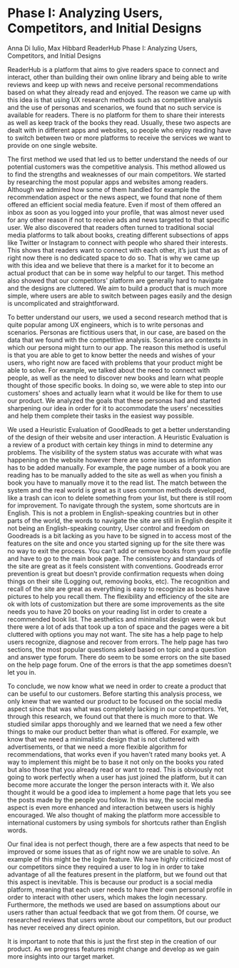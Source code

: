 # Phase I: Analyzing Users, Competitors, and Initial Designs

Anna Di Iulio, Max Hibbard ReaderHub Phase I: Analyzing Users, Competitors, and Initial Designs

ReaderHub is a platform that aims to give readers space to connect and interact, other than building their own online library and being able to write reviews and keep up with news and receive personal recommendations based on what they already read and enjoyed. The reason we came up with this idea is that using UX research methods such as competitive analysis and the use of personas and scenarios, we found that no such service is available for readers. There is no platform for them to share their interests as well as keep track of the books they read. Usually, these two aspects are dealt with in different apps and websites, so people who enjoy reading have to switch between two or more platforms to receive the services we want to provide on one single website. 

The first method we used that led us to better understand the needs of our potential customers was the competitive analysis. This method allowed us to find the strengths and weaknesses of our main competitors. We started by researching the most popular apps and websites among readers. Although we admired how some of them handled for example the recommendation aspect or the news aspect, we found that none of them offered an efficient social media feature. Even if most of them offered an inbox as soon as you logged into your profile, that was almost never used for any other reason if not to receive ads and news targeted to that specific user. We also discovered that readers often turned to traditional social media platforms to talk about books, creating different subsections of apps like Twitter or Instagram to connect with people who shared their interests. This shows that readers want to connect with each other, it’s just that as of right now there is no dedicated space to do so. That is why we came up with this idea and we believe that there is a market for it to become an actual product that can be in some way helpful to our target. 
This method also showed that our competitors' platform are generally hard to navigate and the designs are cluttered. We aim to build a product that is much more simple, where users are able to switch between pages easily and the design is uncomplicated and straightforward.

To better understand our users, we used a second research method that is quite popular among UX engineers, which is to write personas and scenarios. Personas are fictitious users that, in our case, are based on the data that we found with the competitive analysis. Scenarios are contexts in which our persona might turn to our app. The reason this method is useful is that you are able to get to know better the needs and wishes of your users, who right now are faced with problems that your product might be able to solve. For example, we talked about the need to connect with people, as well as the need to discover new books and learn what people thought of those specific books. In doing so, we were able to step into our customers' shoes and actually learn what it would be like for them to use our product. We analyzed the goals that these personas had and started sharpening our idea in order for it to accommodate the users’ necessities and help them complete their tasks in the easiest way possible.

We used a Heuristic Evaluation of GoodReads to get a better understanding of the design of their website and user interaction. A Heuristic Evaluation is a review of a product with certain key things in mind to determine any problems. The visibility of the system status was accurate with what was happening on the website however there are some issues as information has to be added manually. For example, the page number of a book you are reading has to be manually added to the site as well as when you finish a book you have to manually move it to the read list. The match between the system and the real world is great as it uses common methods developed, like a trash can icon to delete something from your list, but there is still room for improvement. To navigate through the system, some shortcuts are in English. This is not a problem in English-speaking countries but in other parts of the world, the words to navigate the site are still in English despite it not being an English-speaking country, User control and freedom on Goodreads is a bit lacking as you have to be signed in to access most of the features on the site and once you started signing up for the site there was no way to exit the process. You can’t add or remove books from your profile and have to go to the main book page. The consistency and standards of the site are great as it feels consistent with conventions. Goodreads error prevention is great but doesn’t provide confirmation requests when doing things on their site (Logging out, removing books, etc). The recognition and recall of the site are great as everything is easy to recognize as books have pictures to help you recall them. The flexibility and efficiency of the site are ok with lots of customization but there are some improvements as the site needs you to have 20 books on your reading list in order to create a recommended book list. The aesthetics and minimalist design were ok but there were a lot of ads that took up a ton of space and the pages were a bit cluttered with options you may not want. The site has a help page to help users recognize, diagnose and recover from errors. The help page has two sections, the most popular questions asked based on topic and a question and answer type forum. There do seem to be some errors on the site based on the help page forum. One of the errors is that the app sometimes doesn’t let you in.

To conclude, we now know what we need in order to create a product that can be useful to our customers. Before starting this analysis process, we only knew that we wanted our product to be focused on the social media aspect since that was what was completely lacking in our competitors. Yet, through this research, we found out that there is much more to that. We studied similar apps thoroughly and we learned that we need a few other things to make our product better than what is offered. For example, we know that we need a minimalistic design that is not cluttered with advertisements, or that we need a more flexible algorithm for recommendations, that works even if you haven’t rated many books yet. A way to implement this might be to base it not only on the books you rated but also those that you already read or want to read. This is obviously not going to work perfectly when a user has just joined the platform, but it can become more accurate the longer the person interacts with it. We also thought it would be a good idea to implement a home page that lets you see the posts made by the people you follow. In this way, the social media aspect is even more enhanced and interaction between users is highly encouraged. We also thought of making the platform more accessible to international customers by using symbols for shortcuts rather than English words.

Our final idea is not perfect though, there are a few aspects that need to be improved or some issues that as of right now we are unable to solve. An example of this might be the login feature. We have highly criticized most of our competitors since they required a user to log in in order to take advantage of all the features present in the platform, but we found out that this aspect is inevitable. This is because our product is a social media platform, meaning that each user needs to have their own personal profile in order to interact with other users, which makes the login necessary. Furthermore, the methods we used are based on assumptions about our users rather than actual feedback that we got from them. Of course, we researched reviews that users wrote about our competitors, but our product has never received any direct opinion.

It is important to note that this is just the first step in the creation of our product. As we progress features might change and develop as we gain more insights into our target market.
